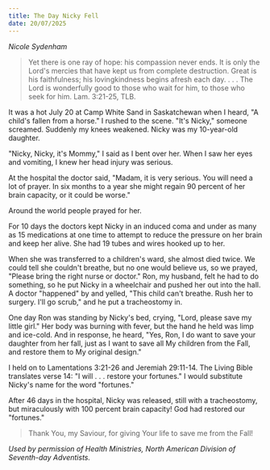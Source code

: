```yaml
---
title: The Day Nicky Fell
date: 20/07/2025
---
```


_Nicole Sydenham_

> <p></p>
> Yet there is one ray of hope: his compassion never ends. It is only the Lord's mercies that have kept us from complete destruction. Great is his faithfulness; his lovingkindness begins afresh each day. . . . The Lord is wonderfully good to those who wait for him, to those who seek for him. Lam. 3:21-25, TLB.

It was a hot July 20 at Camp White Sand in Saskatchewan when I heard, "A child's fallen from a horse." I rushed to the scene. "It's Nicky," someone screamed. Suddenly my knees weakened. Nicky was my 10-year-old daughter.

"Nicky, Nicky, it's Mommy," I said as I bent over her. When I saw her eyes and vomiting, I knew her head injury was serious.

At the hospital the doctor said, "Madam, it is very serious. You will need a lot of prayer. In six months to a year she might regain 90 percent of her brain capacity, or it could be worse."

Around the world people prayed for her.

For 10 days the doctors kept Nicky in an induced coma and under as many as 15 medications at one time to attempt to reduce the pressure on her brain and keep her alive. She had 19 tubes and wires hooked up to her.

When she was transferred to a children's ward, she almost died twice. We could tell she couldn't breathe, but no one would believe us, so we prayed, "Please bring the right nurse or doctor." Ron, my husband, felt he had to do something, so he put Nicky in a wheelchair and pushed her out into the hall. A doctor "happened" by and yelled, "This child can't breathe. Rush her to surgery. I'll go scrub," and he put a tracheostomy in.

One day Ron was standing by Nicky's bed, crying, "Lord, please save my little girl." Her body was burning with fever, but the hand he held was limp and ice-cold. And in response, he heard, "Yes, Ron, I do want to save your daughter from her fall, just as I want to save all My children from the Fall, and restore them to My original design."

I held on to Lamentations 3:21-26 and Jeremiah 29:11-14. The Living Bible translates verse 14: "I will . . . restore your fortunes." I would substitute Nicky's name for the word "fortunes."

After 46 days in the hospital, Nicky was released, still with a tracheostomy, but miraculously with 100 percent brain capacity! God had restored our "fortunes."

> <callout></callout>
> Thank You, my Saviour, for giving Your life to save me from the Fall!

_Used by permission of Health Ministries, North American Division of Seventh-day Adventists._